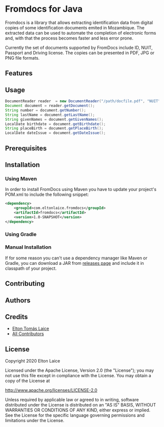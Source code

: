 # Fromdocs for Java

Fromdocs is a library that allows extracting identification data from digital copies of some identification documents emited in Mozambique. The extracted data can be used to automate the completion of electronic forms and, with that the process becomes faster and less error prone.

Currently the set of documents supported by FromDocs include ID, NUIT, Passport and Driving license. The copies can be presented in PDF, JPG or PNG file formats.

## Features

## Usage

```java
DocumentReader reader  = new DocumentReader("/path/docfile.pdf", "NUIT");
Document document = reader.getDocument();
String number = document.getNumber();
String lastName = document.getLastName();
String givenNames = document.getGivenNames();
LocalDate birthdate = document.getBirthdate();
String placeBirth = document.getPlaceBirth();
LocalDate dateIssue = document.getDateIssue();
```

## Prerequisites

## Installation

### Using Maven

In order to install FromDocs using Maven you have to update your project's POM.xml to include the following snippet:

```xml
<dependency>
    <groupId>com.eltonlaice.fromdocs</groupId>
    <artifactId>fromdocs</artifactId>
    <version>1.0-SNAPSHOT</version>
</dependency>
```

### Using Gradle

### Manual Installation

If for some reason you can't use a dependency manager like Maven or Gradle, you can download a JAR from [releases page](../../releases) and include it in classpath of your project.

## Contributing

## Authors

## Credits

- [Elton Tomás Laice](https://github.com/eltonlaice)
- [All Contributors](../../contributors)

## License

Copyright 2020 Elton Laice

Licensed under the Apache License, Version 2.0 (the "License"); you may not use this file except in compliance with the License. You may obtain a copy of the License at

http://www.apache.org/licenses/LICENSE-2.0

Unless required by applicable law or agreed to in writing, software distributed under the License is distributed on an "AS IS" BASIS, WITHOUT WARRANTIES OR CONDITIONS OF ANY KIND, either express or implied. See the License for the specific language governing permissions and limitations under the License.